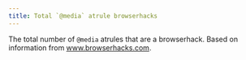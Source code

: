 ```yaml
---
title: Total `@media` atrule browserhacks
---
```


The total number of `@media` atrules that are a browserhack. Based on information from www.browserhacks.com.
